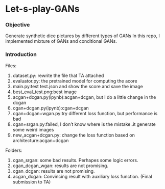 # Let-s-play-GANs
### Objective
Generate synthetic dice pictures by different types of GANs
In this repo, I implemented mixture of GANs and conditional GANs.

### Introduction
Files:
1. dataset.py: rewrite the file that TA attached
2. evaluator.py: the pretrained model for computing the acore
3. main.py:test test.json and show the score and save the image
4. best_eval_test.png:best image
5. acgan+dcgan.py(ipynb):acgan+dcgan, but I do a little change in the dcgan
6. cgan+dcgan.py(ipynb):cgan+dcgan
7. cgan+dcgan+wgan.py:try different loss function, but performance is bad
8. cgan+srgan.py:failed, I don’t know where is the mistake..it generate some weird images
9. new_acgan+dcgan.py: change the loss function based on architecture:acgan+dcgan

Folders:
1. cgan_srgan: some bad results. Perhapes some logic errors.
2. cgan_dcgan_wgan: results are not promising.
3. cgan_dcgan: results are not promising.
4. acgan_dcgan: Convincing result with auxiliary loss function. (Final submission to TA)
